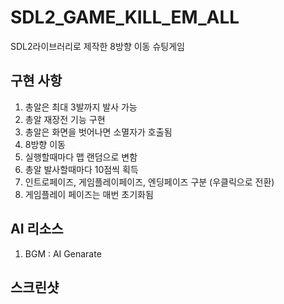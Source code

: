 # SDL2_GAME_KILL_EM_ALL
SDL2라이브러리로 제작한 8방향 이동 슈팅게임

## 구현 사항
1. 총알은 최대 3발까지 발사 가능
2. 총알 재장전 기능 구현
3. 총알은 화면을 벗어나면 소멸자가 호출됨
4. 8방향 이동
5. 실행할때마다 맵 랜덤으로 변함
6. 총알 발사할때마다 10점씩 획득
7. 인트로페이즈, 게임플레이페이즈, 엔딩페이즈 구분 (우클릭으로 전환)
8. 게임플레이 페이즈는 매번 초기화됨

## AI 리소스
1. BGM : AI Genarate

## 스크린샷
